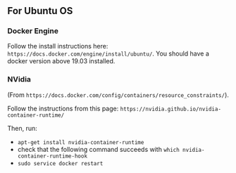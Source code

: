 #

## For Ubuntu OS

### Docker Engine

Follow the install instructions here: `https://docs.docker.com/engine/install/ubuntu/`. You should have a docker version above 19.03 installed.

### NVidia

(From `https://docs.docker.com/config/containers/resource_constraints/`).

Follow the instructions from this page: `https://nvidia.github.io/nvidia-container-runtime/`

Then, run:
- `apt-get install nvidia-container-runtime`
- check that the following command succeeds with `which nvidia-container-runtime-hook`
- `sudo service docker restart`